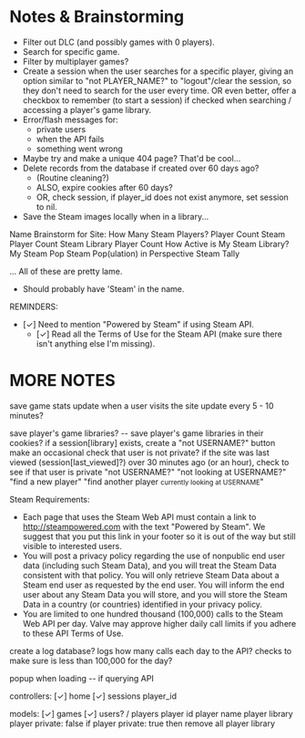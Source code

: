 # Notes & Brainstorming

- Filter out DLC (and possibly games with 0 players).
- Search for specific game.
- Filter by multiplayer games?
- Create a session when the user searches for a specific player, giving an option similar to "not PLAYER_NAME?" to "logout"/clear the session, so they don't need to search for the user every time. OR even better, offer a checkbox to remember (to start a session) if checked when searching / accessing a player's game library.
- Error/flash messages for:
  - private users
  - when the API fails
  - something went wrong
- Maybe try and make a unique 404 page? That'd be cool...
- Delete records from the database if created over 60 days ago?
  - (Routine cleaning?)
  - ALSO, expire cookies after 60 days?
  - OR, check session, if player_id does not exist anymore, set session to nil.
- Save the Steam images locally when in a library...

Name Brainstorm for Site:
How Many Steam Players?
Player Count
Steam Player Count
Steam Library Player Count
How Active is My Steam Library?
My Steam Pop
Steam Pop(ulation) in Perspective
Steam Tally

... All of these are pretty lame.
- Should probably have 'Steam' in the name.

REMINDERS:
- [✓] Need to mention "Powered by Steam" if using Steam API.
  - [✓] Read all the Terms of Use for the Steam API (make sure there isn't anything else I'm missing).

# MORE NOTES
save game stats
  update when a user visits the site
  update every 5 - 10 minutes?

save player's game libraries? -- save player's game libraries in their cookies?
  if a session[library] exists, create a "not USERNAME?" button
  make an occasional check that user is not private?
    if the site was last viewed (session[last_viewed]?) over 30 minutes ago (or an hour), check to see if that user is private
    "not USERNAME?"
    "not looking at USERNAME?"
    "find a new player"
    "find another player <small>currently looking at USERNAME</small>"

Steam Requirements:
- Each page that uses the Steam Web API must contain a link to http://steampowered.com with the text "Powered by Steam". We suggest that you put this link in your footer so it is out of the way but still visible to interested users.
- You will post a privacy policy regarding the use of nonpublic end user data (including such Steam Data), and you will treat the Steam Data consistent with that policy. You will only retrieve Steam Data about a Steam end user as requested by the end user. You will inform the end user about any Steam Data you will store, and you will store the Steam Data in a country (or countries) identified in your privacy policy.
- You are limited to one hundred thousand (100,000) calls to the Steam Web API per day. Valve may approve higher daily call limits if you adhere to these API Terms of Use.

create a log database?
  logs how many calls each day to the API?
  checks to make sure is less than 100,000 for the day?

popup when loading -- if querying API


controllers:
[✓] home
[✓] sessions
  player_id

models:
[✓] games
[✓] users? / players
  player id
  player name
  player library
  player private: false
    if player private: true then remove all player library
